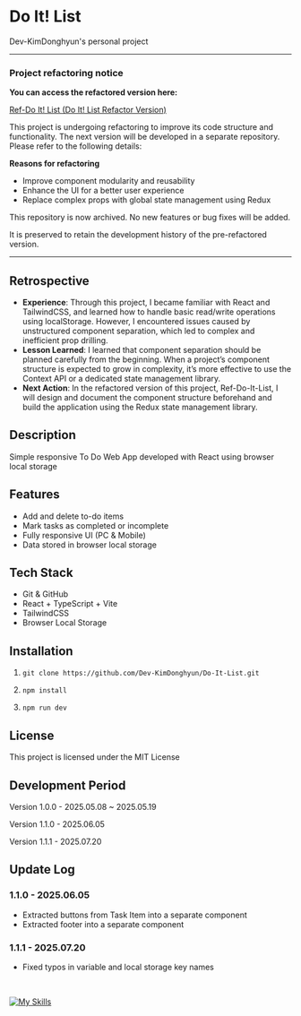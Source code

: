 # Do It! List

Dev-KimDonghyun's personal project

---

### Project refactoring notice

**You can access the refactored version here:**

[Ref-Do It! List (Do It! List Refactor Version)](https://github.com/Dev-KimDonghyun/Ref-Do-It-List.git)

This project is undergoing refactoring to improve its code structure and functionality. The next version will be developed in a separate repository. Please refer to the following details:

**Reasons for refactoring**

- Improve component modularity and reusability  
- Enhance the UI for a better user experience  
- Replace complex props with global state management using Redux


This repository is now archived. No new features or bug fixes will be added.

It is preserved to retain the development history of the pre-refactored version.

---

## Retrospective

- **Experience**:
Through this project, I became familiar with React and TailwindCSS, and learned how to handle basic read/write operations using localStorage. However, I encountered issues caused by unstructured component separation, which led to complex and inefficient prop drilling.
- **Lesson Learned**:
I learned that component separation should be planned carefully from the beginning. When a project’s component structure is expected to grow in complexity, it’s more effective to use the Context API or a dedicated state management library.
- **Next Action**:
In the refactored version of this project, Ref-Do-It-List, I will design and document the component structure beforehand and build the application using the Redux state management library.

## Description

Simple responsive To Do Web App developed with React using browser local storage

## Features

- Add and delete to-do items
- Mark tasks as completed or incomplete
- Fully responsive UI (PC & Mobile)
- Data stored in browser local storage

## Tech Stack

- Git & GitHub
- React + TypeScript + Vite
- TailwindCSS
- Browser Local Storage

## Installation

1. ```git clone https://github.com/Dev-KimDonghyun/Do-It-List.git```

2. ```npm install```

3. ```npm run dev```

## License

This project is licensed under the MIT License

## Development Period

Version 1.0.0 - 2025.05.08 ~ 2025.05.19

Version 1.1.0 - 2025.06.05

Version 1.1.1 - 2025.07.20

## Update Log

### 1.1.0 - 2025.06.05

- Extracted buttons from Task Item into a separate component
- Extracted footer into a separate component

### 1.1.1 - 2025.07.20

- Fixed typos in variable and local storage key names

<br>

<a href="https://skillicons.dev"><img src="https://skillicons.dev/icons?i=git,github,vite,react,tailwindcss,typescript&theme=dark&perline=15" alt="My Skills" /></a>